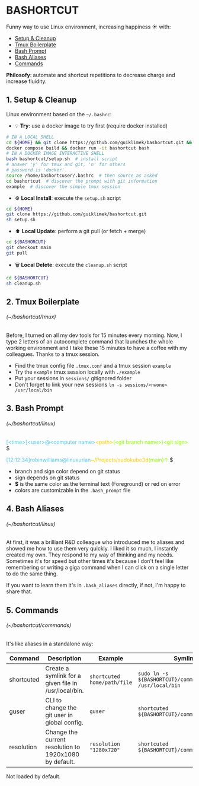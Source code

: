 # BASHORTCUT

Funny way to use Linux environment, increasing happiness ☀️ with:
- [Setup & Cleanup](#1-setup--cleanup)
- [Tmux Boilerplate](#2-tmux-boilerplate)
- [Bash Prompt](#3-bash-prompt)
- [Bash Aliases](#4-bash-aliases)
- [Commands](#5-commands)

**Philosofy**: automate and shortcut repetitions to decrease charge and increase fluidity.

## 1. Setup & Cleanup

Linux environment based on the `~/.bashrc`:

- 💡 **Try**: use a docker image to try first (require docker installed)

```bash
# IN A LOCAL SHELL
cd ${HOME} && git clone https://github.com/guiklimek/bashortcut.git && cd bashortcut
docker compose build && docker run -it bashortcut bash
# IN A DOCKER IMAGE INTERACTIVE SHELL
bash bashortcut/setup.sh  # install script
# answer 'y' for tmux and git, 'n' for others
# password is 'docker'
source /home/bashortcuser/.bashrc  # then source as asked
cd bashortcut  # discover the prompt with git information
example  # discover the simple tmux session
```
- ⚙️ **Local Install**: execute the `setup.sh` script
```bash
cd ${HOME}
git clone https://github.com/guiklimek/bashortcut.git
sh setup.sh
```
- ⬆️ **Local Update**: perform a git pull (or fetch + merge)
```bash
cd ${BASHORCUT}
git checkout main
git pull
```
- 🗑️ **Local Delete**: execute the `cleanup.sh` script
```bash
cd ${BASHORTCUT}
sh cleanup.sh
```

## 2. Tmux Boilerplate
###### (~/bashortcut/tmux)

Before, I turned on all my dev tools for 15 minutes every morning. Now, I type 2 letters of an autocomplete command
that launches the whole working environment and I take these 15 minutes to have a coffee with my colleagues.
Thanks to a tmux session.

- Find the tmux config file `.tmux.conf` and a tmux session `example`
- Try the `example` tmux session locally with `./example`
- Put your sessions in `sessions/` gitignored folder
- Don't forget to link your new sessions `ln -s sessions/<nwone> /usr/local/bin`

## 3. Bash Prompt
###### (~/bashortcut/linux)

<span style="color:#55c6e7">[&lt;time&gt;]&lt;user&gt;@&lt;computer name&gt;</span><span style="color:#FFCC00FF">&lt;path&gt;</span><span style="color:#8CFF00FF">(&lt;git branch name&gt;)&lt;git sign&gt;</span> $

<span style="color:#55c6e7">[12:12:34]robinwilliams@linuxurian</span><span style="color:#FFCC00FF">~/Projects/sudokube3d</span><span style="color:#8CFF00FF">(main)↑</span> $

- branch and sign color depend on git status
- sign depends on git status
- **$** is the same color as the terminal text (Foreground) or red on error
- colors are customizable in the `.bash_prompt` file

## 4. Bash Aliases
###### (~/bashortcut/linux)

At first, it was a brilliant R&D colleague who introduced me to aliases and showed me how to use them very quickly.
I liked it so much, I instantly created my own. They respond to my way of thinking and my needs.
Sometimes it's for speed but other times it's because I don't feel like remembering or writing a giga command when I can click on a single letter to do the same thing.

If you want to learn them it's in `.bash_aliases` directly, if not, I'm happy to share that.

## 5. Commands
###### (~/bashortcut/commands)

It's like aliases in a standalone way:

| Command   | Description                                            | Example                     | Symlink it                                                     |
|------------|--------------------------------------------------------|-----------------------------|----------------------------------------------------------------|
| shortcuted | Create a symlink for a given file in /usr/local/bin.   | `shortcuted home/path/file` | `sudo ln -s ${BASHORTCUT}/commands/shortcuted /usr/local/bin`  |
| guser      | CLI to change the git user in global config.           | `guser`                     | `shortcuted ${BASHORTCUT}/commands/guser`                      |
| resolution | Change the current resolution to 1920x1080 by default. | `resolution "1280x720"`     | `shortcuted ${BASHORTCUT}/commands/resolution`                 |

Not loaded by default.
